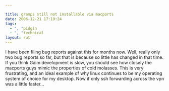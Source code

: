 ```yaml
---

title: gramps still not installable via macports
date: 2006-12-21 17:19:24
tags:
  - ", "pidgin
  - ", "technical
layout: rut
---
```


I have been filing bug reports against this for months now.  Well, really only two bug reports so far, but that is because so little has changed in that time.  If you think Gaim development is slow, you should see how closely the macports guys mimic the properties of cold molasses.  This is very frustrating, and an ideal example of why linux continues to be my operating system of choice for my desktop.  Now if only ssh forwarding across the vpn was a little faster&#x2026;

